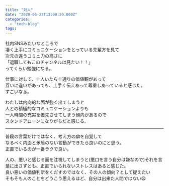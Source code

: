 ```yaml
---
title: "対人"
date: "2020-06-23T13:00:20.000Z"
categories: 
  - "tech-blog"
tags: 
---
```


社内SNSみたいなところで  
凄く上手にコミュニケーションをとっている先輩方を見て  
次元の違うコミュ力の高さに  
「退職してもこのチャンネルは見たい！！」  
ってくらい勉強になる。

仕事に対して、十人いたら十通りの価値観があって  
互いに違いがあっても、上手く伝えあって尊重しあっていると感じた。  
すごいなぁ。

わたしは内向的な面が強く出てしまうと  
人との積極的なコミュニケーションよりも  
一人時間の充実を優先させてしまう傾向があるので  
スタンドアローンになりがちだと感じる。

* * *

普段の言葉だけではなく、考え方の癖を自覚して  
なるべく内面と矛盾のない言動ができたら良いのにと思う。  
正直でいるのが一番ラクで良い。

人の、悪いと感じる面を注視してしまうと(悪口を言う自分は嫌なので)それを言葉に出さずとも、正直でいられないストレスはあると感じた。  
良い悪いの価値判断をくだすのではなく、その人の傾向？として捉えたい  
そもそも人のことをどうこう思えるほど、自分は出来た人間ではない😩
